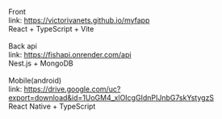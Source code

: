 Front <br>
link: https://victorivanets.github.io/myfapp <br>
React + TypeScript + Vite<br>
<br>
Back api<br>
link: https://fishapi.onrender.com/api<br>
Nest.js + MongoDB<br>
<br>
Mobile(android)<br>
link: https://drive.google.com/uc?export=download&id=1UoGM4_xlOIcgGIdnPIJnbG7skYstygzS<br>
React Native + TypeScript
<br>
